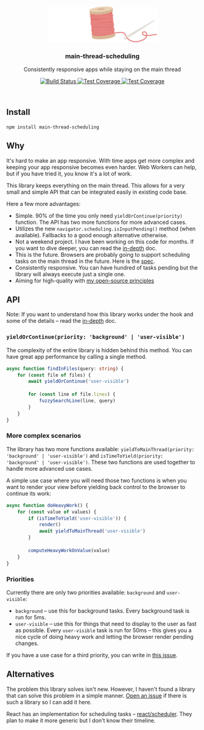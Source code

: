 <br>
<br>
<div align="center">
<img width="288px" src="media/logo-centered.png">
</div>

<h3 align="center">
<b>main-thread-scheduling</b>
</h3>
<p align="center">
Consistently responsive apps while staying on the main thread
</p>

<p align="center">
<a href="https://www.travis-ci.com/astoilkov/main-thread-scheduling">
<img src="https://www.travis-ci.com/astoilkov/main-thread-scheduling.svg?branch=master" alt="Build Status" />
</a>
<a href="https://codeclimate.com/github/astoilkov/main-thread-scheduling/test_coverage">
<img src="https://img.shields.io/codeclimate/coverage/astoilkov/main-thread-scheduling" alt="Test Coverage" />
</a>
<a href="https://bundlephobia.com/result?p=use-local-storage-state">
<img src="https://badgen.net/bundlephobia/min/main-thread-scheduling" alt="Test Coverage" />
</a>
<!-- [![Minified Size](https://img.shields.io/npm/dm/main-thread-scheduling)](https://www.npmjs.com/package/use-local-storage-state) -->
<p>

<br>

## Install

```shell
npm install main-thread-scheduling
```

## Why

It's hard to make an app responsive. With time apps get more complex and keeping your app responsive becomes even harder. Web Workers can help, but if you have tried it, you know it's a lot of work.

This library keeps everything on the main thread. This allows for a very small and simple API that can be integrated easily in existing code base.

Here a few more advantages:
- Simple. 90% of the time you only need `yieldOrContinue(priority)` function. The API has two more functions for more advanced cases.
- Utilizes the new `navigator.scheduling.isInputPending()` method (when available). Fallbacks to a good enough alternative otherwise.
- Not a weekend project. I have been working on this code for months. If you want to dive deeper, you can read the [in-depth](./docs/in-depth.md) doc.
- This is the future. Browsers are probably going to support scheduling tasks on the main thread in the future. Here is the [spec](https://github.com/WICG/scheduling-apis).
- Consistently responsive. You can have hundred of tasks pending but the library will always execute just a single one.
- Aiming for high-quality with [my open-source principles](https://astoilkov.com/my-open-source-principles)

## API

Note: If you want to understand how this library works under the hook and some of the details – read the [in-depth](./docs/in-depth.md) doc.

### `yieldOrContinue(priority: 'background' | 'user-visible')`

The complexity of the entire library is hidden behind this method. You can have great app performance by calling a single method.

```ts
async function findInFiles(query: string) {  
    for (const file of files) {
        await yieldOrContinue('user-visible')
        
        for (const line of file.lines) {
            fuzzySearchLine(line, query)
        }
    }
}
```

### More complex scenarios

The library has two more functions available: `yieldToMainThread(priority: 'background' | 'user-visible')` and `isTimeToYield(priority: 'background' | 'user-visible')`. These two functions are used together to handle more advanced use cases.

A simple use case where you will need those two functions is when you want to render your view before yielding back control to the browser to continue its work:
```ts
async function doHeavyWork() {
    for (const value of values) {
        if (isTimeToYield('user-visible')) {
            render()
            await yieldToMainThread('user-visible')
        }
        
        computeHeavyWorkOnValue(value)
    }
}
```

### Priorities

Currently there are only two priorities available: `background` and `user-visible`:
- `background` – use this for background tasks. Every background task is run for 5ms.
- `user-visible` – use this for things that need to display to the user as fast as possible. Every `user-visible` task is run for 50ms – this gives you a nice cycle of doing heavy work and letting the browser render pending changes.

If you have a use case for a third priority, you can write in [this issue](https://github.com/astoilkov/main-thread-scheduling/issues/1).

## Alternatives

The problem this library solves isn't new. However, I haven't found a library that can solve this problem in a simple manner. [Open an issue](https://github.com/astoilkov/main-thread-scheduling/issues/new) if there is such a library so I can add it here.

React has an implementation for scheduling tasks – [react/scheduler](https://github.com/facebook/react/tree/3c7d52c3d6d316d09d5c2479c6851acecccc6325/packages/scheduler). They plan to make it more generic but I don't know their timeline.